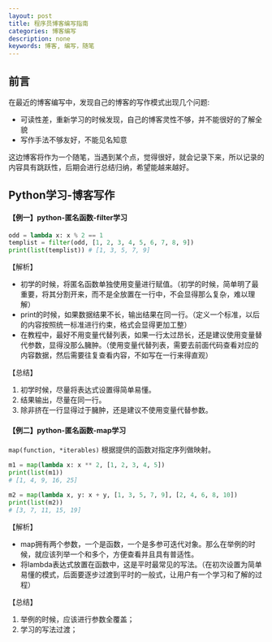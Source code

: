 ```yaml
---
layout: post
title: 程序员博客编写指南
categories: 博客编写
description: none
keywords: 博客, 编写，随笔
---
```


## 前言

在最近的博客编写中，发现自己的博客的写作模式出现几个问题:

- 可读性差，重新学习的时候发现，自己的博客灵性不够，并不能很好的了解全貌
- 写作手法不够友好，不能见名知意

这边博客将作为一个随笔，当遇到某个点，觉得很好，就会记录下来，所以记录的内容具有跳跃性，后期会进行总结归纳，希望能越来越好。

## Python学习-博客写作

#### 【例一】python-匿名函数-filter学习

```python
odd = lambda x: x % 2 == 1
templist = filter(odd, [1, 2, 3, 4, 5, 6, 7, 8, 9])
print(list(templist)) # [1, 3, 5, 7, 9]
```

【解析】

- 初学的时候，将匿名函数单独使用变量进行赋值。（初学的时候，简单明了最重要，将其分割开来，而不是全放置在一行中，不会显得那么复杂，难以理解）
- print的时候，如果数据结果不长，输出结果在同一行。（定义一个标准，以后的内容按照统一标准进行约束，格式会显得更加工整）
- 在教程中，最好不用变量代替列表，如果一行太过昂长，还是建议使用变量替代参数，显得没那么臃肿。（使用变量代替列表，需要去前面代码查看对应的内容数据，然后需要往复查看内容，不如写在一行来得直观）

【总结】

1. 初学时候，尽量将表达式设置得简单易懂。
2. 结果输出，尽量在同一行。
3. 除非挤在一行显得过于臃肿，还是建议不使用变量代替参数。

#### 【例二】python-匿名函数-map学习

 `map(function, *iterables)` 根据提供的函数对指定序列做映射。

```python
m1 = map(lambda x: x ** 2, [1, 2, 3, 4, 5])
print(list(m1))  
# [1, 4, 9, 16, 25]

m2 = map(lambda x, y: x + y, [1, 3, 5, 7, 9], [2, 4, 6, 8, 10])
print(list(m2))  
# [3, 7, 11, 15, 19]
```

【解析】

- map拥有两个参数，一个是函数，一个是多参可迭代对象。那么在举例的时候，就应该列举一个和多个，方便查看并且具有普适性。
- 将lambda表达式放置在函数中，这是平时最常见的写法。（在初次设置为简单易懂的模式，后面要逐步过渡到平时的一般式，让用户有一个学习和了解的过程）

【总结】

1. 举例的时候，应该进行参数全覆盖；
2. 学习的写法过渡；



